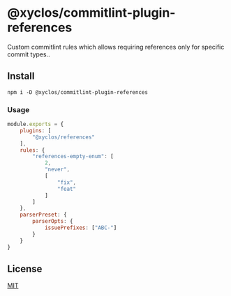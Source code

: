 # @xyclos/commitlint-plugin-references

Custom commitlint rules which allows requiring references only for specific commit types..

## Install

`npm i -D @xyclos/commitlint-plugin-references`

### Usage

```javascript
module.exports = {
    plugins: [
        "@xyclos/references"
    ],
    rules: {
        "references-empty-enum": [
            2,
            "never",
            [
                "fix",
                "feat"
            ]
        ]
    },
    parserPreset: {
        parserOpts: {
            issuePrefixes: ["ABC-"]
        }
    }
}
```

## License

[MIT](https://mit-license.org/)
